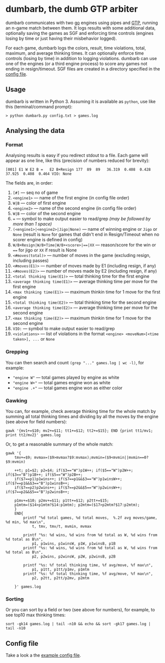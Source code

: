 # dumbarb, the dumb GTP arbiter
dumbarb communicates with two [go](https://en.wikipedia.org/wiki/Go_(game)) engines using pipes and [GTP](https://www.lysator.liu.se/~gunnar/gtp/), running an n-game match between them.  It logs results with some additional data, optionally saving the games as SGF and enforcing time controls (engines losing by time or just having their misbehavior logged).

For each game, dumbarb logs the colors, result, time violations, total, maximum, and average thinking times. It can optionally enforce time controls (losing by time) in addition to logging violations. dumbarb can use one of the engines (or a third engine process) to score any games not ending in resign/timeout. SGF files are created in a directory specified in the [config file](https://github.com/StanTraykov/dumbarb/blob/master/config-example.txt).

## Usage
dumbarb is written in Python 3. Assuming it is available as ``python``, use like this (terminal/command prompt):
```
> python dumbarb.py config.txt > games.log
```
## Analysing the data
### Format
Analysing results is easy if you redirect stdout to a file.  Each game will appear as one line, like this (precision of numbers reduced for brevity):

```
[001] E1 W E2 B =   E2 B+Resign 177  89  89   36.319  0.408  0.428   37.925  0.408  0.464 VIO: None
```

The fields are, in order:
1. ``[#]`` — seq no of game
2. ``<engine1>`` — name of the first engine (in config file order)
3. ``W|B`` — color of first engine
4. ``<engine2>`` — name of the second engine (in config file order)
5. ``W|B`` — color of the second engine
6. ``=`` — symbol to make output easier to read/grep *(may be followed by more than 1 space)*
7. ``(<engine1>|<engine2>|Jigo|None)`` — name of winning engine or ``Jigo`` or ``None`` (result is ``None`` for games that didn't end in Resign/Timeout when no scorer engine is defined in config)
8. ``W/B+Resign|W/B+Time|W/B+<score>|==|XX`` — reason/score for the win or ``==`` for jigo or ``XX`` if result is None
9. ``<#moves(total)>`` — number of moves in the game (excluding resign, including passes)
10. ``<#moves(E1)>`` — number of moves made by E1 (including resign, if any)
11. ``<#moves(E2)>`` — number of moves made by E2 (including resign, if any)
12. ``<total thinking time(E1)>`` — total thinking time for the first engine
13. ``<average thinking time(E1)>`` — average thinking time per move for the first engine
14. ``<max thinking time(E1)>`` — maximum thinkin time for 1 move for the first engine
15. ``<total thinking time(E2)>`` — total thinking time for the second engine
16. ``<average thinking time(E2)>`` — average thinking time per move for the second engine
17. ``<max thinking time(E2)>`` — maximum thinkin time for 1 move for the second engine
18. ``VIO:`` — symbol to make output easier to read/grep
19. ``<violations>`` — list of violations in the format ``<engine> <moveNum>[<time taken>], ...`` or ``None``

### Grepping
You can then search and count ``(grep "..." games.log | wc -l)``, for example:

* ``"engine W"`` — total games played by engine as white
* ``"engine W+"`` — total games engine won as white
* ``"engine .+"`` — total games engine won as either color

### Gawking

You can, for example, check average thinking time for the whole match by summing all total thinking times and dividing by all the moves by the engine (see above for field numbers):
```
gawk '{mv1+=$10; mv2+=$11; tt1+=$12; tt2+=$15}; END {print tt1/mv1; print tt2/mv2}' games.log
```

Or, to get a reasonable summary of the whole match:
```
gawk '{
    tmv+=$9; mvmax=($9>mvmax?$9:mvmax);mvmin=($9<mvmin||mvmin==0?$9:mvmin)

    ++t; p1=$2; p2=$4; if($3=="W")p1W++; if($5=="W")p2W++; if($3=="B")p1B++; if($5=="W")p2B++;
    if($7==p1)p1wins++; if($7==p1&&$3=="W")p1winsW++; if($7==p1&&$3=="B")p1winsB++;
    if($7==p2)p2wins++; if($7==p2&&$5=="W")p2winsW++; if($7==p2&&$5=="B")p2winsB++;

    p1mv+=$10; p2mv+=$11; p1tt+=$12; p2tt+=$15;
    p1mtm=($14>p1mtm?$14:p1mtm); p2mtm=($17>p2mtm?$17:p2mtm);
    }
    END{
        printf "%d total games, %d total moves,  %.2f avg moves/game, %d min, %d max\n",
            t, tmv, tmv/t, mvmin, mvmax

        printf "%s: %d wins, %d wins from %d total as W, %d wins from %d total as B\n",
            p1, p1wins, p1winsW, p1W, p1winsB, p1B
        printf "%s: %d wins, %d wins from %d total as W, %d wins from %d total as B\n",
            p2, p2wins, p2winsW, p2W, p2winsB, p2B

        printf "%s: %f total thinking time, %f avg/move, %f max\n",
            p1, p1tt, p1tt/p1mv, p1mtm
        printf "%s: %f total thinking time, %f avg/move, %f max\n",
            p2, p2tt, p2tt/p2mv, p2mtm

    }' games.log
```

### Sorting
Or you can sort by a field or two (see above for numbers), for example, to see top10 max thinking times:
```
sort -gk14 games.log | tail -n10 && echo && sort -gk17 games.log | tail -n10
```
## Config file
Take a look a the [example config file](https://github.com/StanTraykov/dumbarb/blob/master/config-example.txt).

